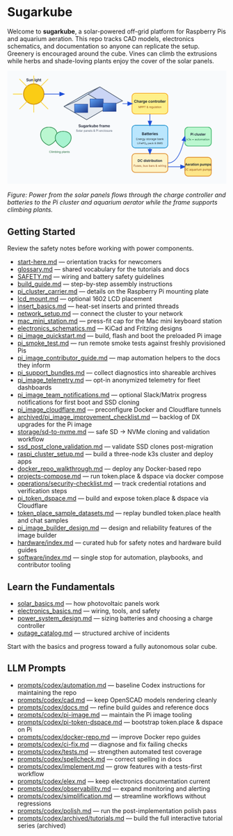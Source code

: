 # Sugarkube

Welcome to **sugarkube**, a solar-powered off-grid platform for Raspberry Pis and aquarium aeration.
This repo tracks CAD models, electronics schematics, and documentation
so anyone can replicate the setup.
Greenery is encouraged around the cube. Vines can climb the extrusions while
herbs and shade-loving plants enjoy the cover of the solar panels.

![Diagram of the Sugarkube solar cube showing panels, electronics, and greenery](images/sugarkube_diagram.svg)

*Figure: Power from the solar panels flows through the charge controller and batteries to the
Pi cluster and aquarium aerator while the frame supports climbing plants.*

## Getting Started
Review the safety notes before working with power components.

- [start-here.md](start-here.md) — orientation tracks for newcomers
- [glossary.md](glossary.md) — shared vocabulary for the tutorials and docs
- [SAFETY.md](SAFETY.md) — wiring and battery safety guidelines
- [build_guide.md](build_guide.md) — step-by-step assembly instructions
- [pi_cluster_carrier.md](pi_cluster_carrier.md) — details on the Raspberry Pi mounting plate
- [lcd_mount.md](lcd_mount.md) — optional 1602 LCD placement
- [insert_basics.md](insert_basics.md) — heat-set inserts and printed threads
- [network_setup.md](network_setup.md) — connect the cluster to your network
- [mac_mini_station.md](mac_mini_station.md) — press-fit cap for the Mac mini keyboard station
- [electronics_schematics.md](electronics_schematics.md) — KiCad and Fritzing designs
- [pi_image_quickstart.md](pi_image_quickstart.md) — build, flash and boot the preloaded Pi image
- [pi_smoke_test.md](pi_smoke_test.md) — run remote smoke tests against freshly provisioned Pis
- [pi_image_contributor_guide.md](pi_image_contributor_guide.md) — map automation helpers to the docs
  they inform
- [pi_support_bundles.md](pi_support_bundles.md) — collect diagnostics into shareable archives
- [pi_image_telemetry.md](pi_image_telemetry.md) — opt-in anonymized telemetry for fleet dashboards
- [pi_image_team_notifications.md](pi_image_team_notifications.md) — optional Slack/Matrix progress
  notifications for first boot and SSD cloning
- [pi_image_cloudflare.md](pi_image_cloudflare.md) — preconfigure Docker and Cloudflare tunnels
- [archived/pi_image_improvement_checklist.md](archived/pi_image_improvement_checklist.md) — backlog of DX upgrades for the Pi image
- [storage/sd-to-nvme.md](storage/sd-to-nvme.md) — safe SD → NVMe cloning and validation workflow
- [ssd_post_clone_validation.md](ssd_post_clone_validation.md) — validate SSD clones post-migration
- [raspi_cluster_setup.md](raspi_cluster_setup.md) — build a three-node k3s cluster and deploy apps
- [docker_repo_walkthrough.md](docker_repo_walkthrough.md) — deploy any Docker-based repo
- [projects-compose.md](projects-compose.md) — run token.place & dspace via docker compose
- [operations/security-checklist.md](operations/security-checklist.md) — track credential rotations and
  verification steps
- [pi_token_dspace.md](pi_token_dspace.md) — build and expose token.place & dspace via Cloudflare
- [token_place_sample_datasets.md](token_place_sample_datasets.md) — replay bundled
  token.place health and chat samples
- [pi_image_builder_design.md](pi_image_builder_design.md) — design and reliability features of the image builder
- [hardware/index.md](hardware/index.md) — curated hub for safety notes and hardware build guides
- [software/index.md](software/index.md) — single stop for automation, playbooks, and contributor tooling

## Learn the Fundamentals
- [solar_basics.md](solar_basics.md) — how photovoltaic panels work
- [electronics_basics.md](electronics_basics.md) — wiring, tools, and safety
- [power_system_design.md](power_system_design.md) — sizing batteries and choosing a
  charge controller
- [outage_catalog.md](outage_catalog.md) — structured archive of incidents

Start with the basics and progress toward a fully autonomous solar cube.

## LLM Prompts
- [prompts/codex/automation.md](prompts/codex/automation.md) — baseline Codex instructions for maintaining the repo
- [prompts/codex/cad.md](prompts/codex/cad.md) — keep OpenSCAD models rendering cleanly
- [prompts/codex/docs.md](prompts/codex/docs.md) — refine build guides and reference docs
- [prompts/codex/pi-image.md](prompts/codex/pi-image.md) — maintain the Pi image tooling
- [prompts/codex/pi-token-dspace.md](prompts/codex/pi-token-dspace.md) —
  bootstrap token.place & dspace on Pi
- [prompts/codex/docker-repo.md](prompts/codex/docker-repo.md) — improve Docker repo guides
- [prompts/codex/ci-fix.md](prompts/codex/ci-fix.md) — diagnose and fix failing checks
- [prompts/codex/tests.md](prompts/codex/tests.md) — strengthen automated test coverage
- [prompts/codex/spellcheck.md](prompts/codex/spellcheck.md) — correct spelling in docs
- [prompts/codex/implement.md](prompts/codex/implement.md) — grow features with a tests-first workflow
- [prompts/codex/elex.md](prompts/codex/elex.md) — keep electronics documentation current
- [prompts/codex/observability.md](prompts/codex/observability.md) — expand monitoring and alerting
- [prompts/codex/simplification.md](prompts/codex/simplification.md) — streamline workflows
  without regressions
- [prompts/codex/polish.md](prompts/codex/polish.md) — run the post-implementation polish pass
- [prompts/codex/archived/tutorials.md](prompts/codex/archived/tutorials.md) — build the full interactive tutorial series (archived)
